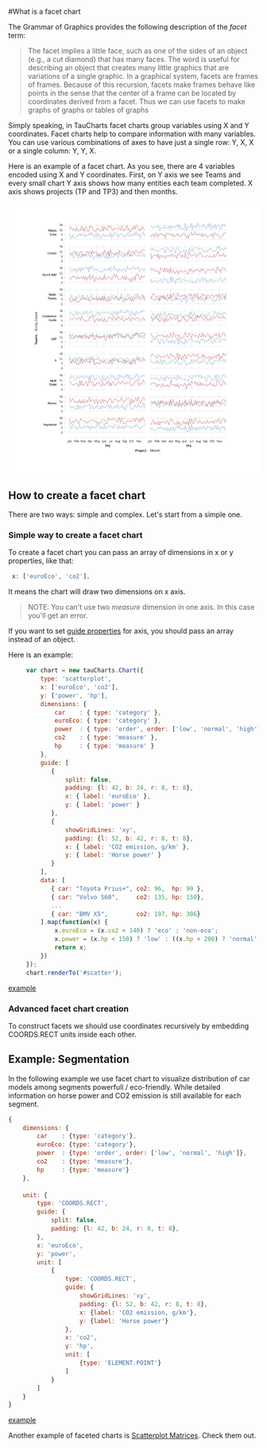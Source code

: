 #What is a facet chart

The Grammar of Graphics provides the following description of the *facet* term:

> The facet implies a little face, such as one of the sides of an object (e.g., a cut diamond) that has many faces. The word is useful for describing an object that creates many little graphics that are variations of a single graphic. In a graphical system, facets are frames of frames. Because of this recursion, facets make frames behave like points in the sense that the center of a frame can be located by coordinates derived from a facet. Thus we can use facets to make graphs of graphs or tables of graphs

Simply speaking, in TauCharts facet charts group variables using X and Y coordinates. Facet charts help to compare information with many variables. You can use various combinations of axes to have just a single row: Y, X, X or a single column: Y, Y, X.

Here is an example of a facet chart. As you see, there are 4 variables encoded using X and Y coordinates. First, on Y axis we see Teams and every small chart Y axis shows how many entities each team completed. X axis shows projects (TP and TP3) and then months.

![An example of facet chart](../images/facet.png)

## How to create a facet chart

There are two ways: simple and complex. Let's start from a simple one.

### Simple way to create a facet chart

To create a facet chart you can pass an array of dimensions in x or y properties, like that:

```javascript
 x: ['euroEco', 'co2'],
```

It means the chart will draw two dimensions on x axis.

> NOTE: You can't use two *measure* dimension in one axis. In this case you'll get an error.

If you want to set [guide properties](guide.md) for axis, you should pass an array instead of an object.

Here is an example:

```javascript
     var chart = new tauCharts.Chart({
         type: 'scatterplot',
         x: ['euroEco', 'co2'],
         y: ['power', 'hp'],
         dimensions: {
             car    : { type: 'category' },
             euroEco: { type: 'category' },
             power  : { type: 'order', order: ['low', 'normal', 'high'] },
             co2    : { type: 'measure' },
             hp     : { type: 'measure' }
         },
         guide: [
            {
                split: false,
                padding: {l: 42, b: 24, r: 8, t: 8},
                x: { label: 'euroEco' },
                y: { label: 'power' }
            },
            {
                showGridLines: 'xy',
                padding: {l: 52, b: 42, r: 8, t: 8},
                x: { label: 'CO2 emission, g/km' },
                y: { label: 'Horse power' }
            }
         ],
         data: [
            { car: "Toyota Prius+", co2: 96,  hp: 99 },
            { car: "Volvo S60",     co2: 135, hp: 150},
            ...
            { car: "BMV X5",        co2: 197, hp: 306}
         ].map(function(x) {
             x.euroEco = (x.co2 < 140) ? 'eco' : 'non-eco';
             x.power = (x.hp < 150) ? 'low' : ((x.hp < 200) ? 'normal' : 'high');
             return x;
         })
     });
     chart.renderTo('#scatter');
```
[example](https://jsfiddle.net/taucharts/5c0pmnj1/)

### Advanced facet chart creation

To construct facets we should use coordinates recursively by embedding COORDS.RECT units inside each other. 

## Example: Segmentation

In the following example we use facet chart to visualize distribution of car models among segments powerfull / eco-friendly. While detailed information on horse power and CO2 emission is still available for each segment.

```javascript
{
    dimensions: {
        car    : {type: 'category'},
        euroEco: {type: 'category'},
        power  : {type: 'order', order: ['low', 'normal', 'high']},
        co2    : {type: 'measure'},
        hp     : {type: 'measure'}
    },

    unit: {
        type: 'COORDS.RECT',
        guide: {
            split: false,
            padding: {l: 42, b: 24, r: 8, t: 8},
        },
        x: 'euroEco',
        y: 'power',
        unit: [
            {
                type: 'COORDS.RECT',
                guide: {
                    showGridLines: 'xy',
                    padding: {l: 52, b: 42, r: 8, t: 8},
                    x: {label: 'CO2 emission, g/km'},
                    y: {label: 'Horse power'}
                },
                x: 'co2',
                y: 'hp',
                unit: [
                    {type: 'ELEMENT.POINT'}
                ]
            }
        ]
    }
}
```

[example](https://jsfiddle.net/taucharts/mr42f8bq/)

Another example of faceted charts is [Scatterplot Matrices](../advanced/splom.md). Check them out.

